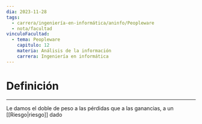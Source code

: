 ```yaml
---
dia: 2023-11-28
tags:
  - carrera/ingeniería-en-informática/aninfo/Peopleware
  - nota/facultad
vinculoFacultad:
  - tema: Peopleware
    capitulo: 12
    materia: Análisis de la información
    carrera: Ingeniería en informática
---
```

# Definición
---
Le damos el doble de peso a las pérdidas que a las ganancias, a un [[Riesgo|riesgo]] dado